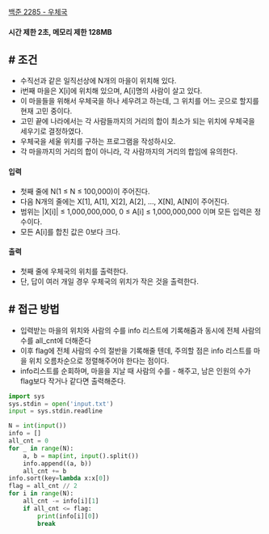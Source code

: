
[백준 2285 - 우체국](https://www.acmicpc.net/problem/2285)


#### **시간 제한 2초, 메모리 제한 128MB**


## **# 조건**

- 수직선과 같은 일직선상에 N개의 마을이 위치해 있다. 
- i번째 마을은 X[i]에 위치해 있으며, A[i]명의 사람이 살고 있다.
- 이 마을들을 위해서 우체국을 하나 세우려고 하는데, 그 위치를 어느 곳으로 할지를 현재 고민 중이다. 
- 고민 끝에 나라에서는 각 사람들까지의 거리의 합이 최소가 되는 위치에 우체국을 세우기로 결정하였다. 
- 우체국을 세울 위치를 구하는 프로그램을 작성하시오.
- 각 마을까지의 거리의 합이 아니라, 각 사람까지의 거리의 합임에 유의한다.


#### **입력**
- 첫째 줄에 N(1 ≤ N ≤ 100,000)이 주어진다. 
- 다음 N개의 줄에는 X[1], A[1], X[2], A[2], …, X[N], A[N]이 주어진다. 
- 범위는 |X[i]| ≤ 1,000,000,000, 0 ≤ A[i] ≤ 1,000,000,000 이며 모든 입력은 정수이다.
- 모든 A[i]를 합친 값은 0보다 크다.


#### **출력**
- 첫째 줄에 우체국의 위치를 출력한다.
- 단, 답이 여러 개일 경우 우체국의 위치가 작은 것을 출력한다.


## **# 접근 방법**

- 입력받는 마을의 위치와 사람의 수를 info 리스트에 기록해줌과 동시에 전체 사람의 수를 all_cnt에 더해준다
- 이후 flag에 전체 사람의 수의 절반을 기록해줄 텐데, 주의할 점은 info 리스트를 마을 위치 오름차순으로 정렬해주어야 한다는 점이다.
- info리스트를 순회하며, 마을을 지날 때 사람의 수를 - 해주고, 남은 인원의 수가 flag보다 작거나 같다면 출력해준다.

```python
import sys
sys.stdin = open('input.txt')
input = sys.stdin.readline

N = int(input())
info = []
all_cnt = 0
for _ in range(N):
    a, b = map(int, input().split())
    info.append((a, b))
    all_cnt += b
info.sort(key=lambda x:x[0])
flag = all_cnt // 2
for i in range(N):
    all_cnt -= info[i][1]
    if all_cnt <= flag:
        print(info[i][0])
        break
```
